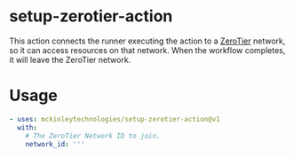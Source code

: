 # setup-zerotier-action

This action connects the runner executing the action to a [ZeroTier](https://www.zerotier.com/) network, so it can access resources on that network. 
When the workflow completes, it will leave the ZeroTier network. 

# Usage

```yaml
- uses: mckinleytechnologies/setup-zerotier-action@v1
  with:
    # The ZeroTier Network ID to join.
    network_id: '''
```

